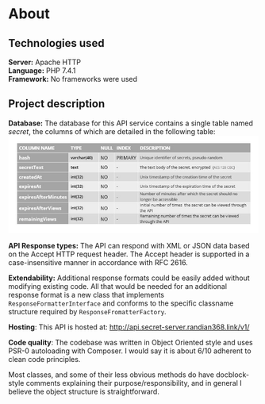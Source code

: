 # About

## Technologies used
**Server:** Apache HTTP   
**Language:** PHP 7.4.1   
**Framework:** No frameworks were used

## Project description
**Database:** The database for this API service contains a single table named <em>secret</em>, the columns of which are detailed in the following table:
![Columns of the secret data table](/about/image/database_secret_server_table_secret.jpg)

**API Response types:** The API can respond with XML or JSON data based on the Accept HTTP request header. The Accept header is supported in a case-insensitive manner in accordance with  RFC 2616.  

**Extendability:** Additional response formats could be easily added without modifying existing code. All that would be needed for an additional response format is a new class that implements `ResponseFormatterInterface` and conforms to the specific classname structure required by `ResponseFromatterFactory`.

**Hosting**: This API is hosted at: http://api.secret-server.randian368.link/v1/

**Code quality**: The codebase was written in Object Oriented style and uses PSR-0 autoloading with Composer. I would say it is about 6/10 adherent to clean code principles.

Most classes, and some of their less obvious methods do have docblock-style comments explaining their purpose/responsibility, and in general I believe the object structure is straightforward.
